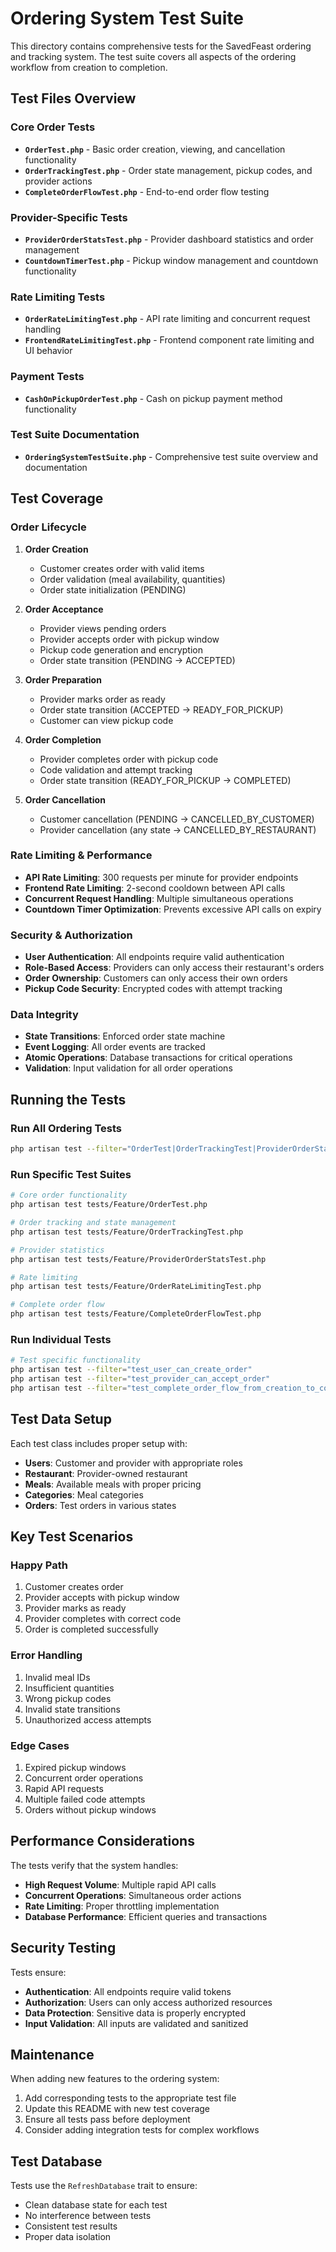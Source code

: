 # Ordering System Test Suite

This directory contains comprehensive tests for the SavedFeast ordering and tracking system. The test suite covers all aspects of the ordering workflow from creation to completion.

## Test Files Overview

### Core Order Tests
- **`OrderTest.php`** - Basic order creation, viewing, and cancellation functionality
- **`OrderTrackingTest.php`** - Order state management, pickup codes, and provider actions
- **`CompleteOrderFlowTest.php`** - End-to-end order flow testing

### Provider-Specific Tests
- **`ProviderOrderStatsTest.php`** - Provider dashboard statistics and order management
- **`CountdownTimerTest.php`** - Pickup window management and countdown functionality

### Rate Limiting Tests
- **`OrderRateLimitingTest.php`** - API rate limiting and concurrent request handling
- **`FrontendRateLimitingTest.php`** - Frontend component rate limiting and UI behavior

### Payment Tests
- **`CashOnPickupOrderTest.php`** - Cash on pickup payment method functionality

### Test Suite Documentation
- **`OrderingSystemTestSuite.php`** - Comprehensive test suite overview and documentation

## Test Coverage

### Order Lifecycle
1. **Order Creation**
   - Customer creates order with valid items
   - Order validation (meal availability, quantities)
   - Order state initialization (PENDING)

2. **Order Acceptance**
   - Provider views pending orders
   - Provider accepts order with pickup window
   - Pickup code generation and encryption
   - Order state transition (PENDING → ACCEPTED)

3. **Order Preparation**
   - Provider marks order as ready
   - Order state transition (ACCEPTED → READY_FOR_PICKUP)
   - Customer can view pickup code

4. **Order Completion**
   - Provider completes order with pickup code
   - Code validation and attempt tracking
   - Order state transition (READY_FOR_PICKUP → COMPLETED)

5. **Order Cancellation**
   - Customer cancellation (PENDING → CANCELLED_BY_CUSTOMER)
   - Provider cancellation (any state → CANCELLED_BY_RESTAURANT)

### Rate Limiting & Performance
- **API Rate Limiting**: 300 requests per minute for provider endpoints
- **Frontend Rate Limiting**: 2-second cooldown between API calls
- **Concurrent Request Handling**: Multiple simultaneous operations
- **Countdown Timer Optimization**: Prevents excessive API calls on expiry

### Security & Authorization
- **User Authentication**: All endpoints require valid authentication
- **Role-Based Access**: Providers can only access their restaurant's orders
- **Order Ownership**: Customers can only access their own orders
- **Pickup Code Security**: Encrypted codes with attempt tracking

### Data Integrity
- **State Transitions**: Enforced order state machine
- **Event Logging**: All order events are tracked
- **Atomic Operations**: Database transactions for critical operations
- **Validation**: Input validation for all order operations

## Running the Tests

### Run All Ordering Tests
```bash
php artisan test --filter="OrderTest|OrderTrackingTest|ProviderOrderStatsTest|OrderRateLimitingTest|FrontendRateLimitingTest|CompleteOrderFlowTest|CountdownTimerTest|CashOnPickupOrderTest"
```

### Run Specific Test Suites
```bash
# Core order functionality
php artisan test tests/Feature/OrderTest.php

# Order tracking and state management
php artisan test tests/Feature/OrderTrackingTest.php

# Provider statistics
php artisan test tests/Feature/ProviderOrderStatsTest.php

# Rate limiting
php artisan test tests/Feature/OrderRateLimitingTest.php

# Complete order flow
php artisan test tests/Feature/CompleteOrderFlowTest.php
```

### Run Individual Tests
```bash
# Test specific functionality
php artisan test --filter="test_user_can_create_order"
php artisan test --filter="test_provider_can_accept_order"
php artisan test --filter="test_complete_order_flow_from_creation_to_completion"
```

## Test Data Setup

Each test class includes proper setup with:
- **Users**: Customer and provider with appropriate roles
- **Restaurant**: Provider-owned restaurant
- **Meals**: Available meals with proper pricing
- **Categories**: Meal categories
- **Orders**: Test orders in various states

## Key Test Scenarios

### Happy Path
1. Customer creates order
2. Provider accepts with pickup window
3. Provider marks as ready
4. Provider completes with correct code
5. Order is completed successfully

### Error Handling
1. Invalid meal IDs
2. Insufficient quantities
3. Wrong pickup codes
4. Invalid state transitions
5. Unauthorized access attempts

### Edge Cases
1. Expired pickup windows
2. Concurrent order operations
3. Rapid API requests
4. Multiple failed code attempts
5. Orders without pickup windows

## Performance Considerations

The tests verify that the system handles:
- **High Request Volume**: Multiple rapid API calls
- **Concurrent Operations**: Simultaneous order actions
- **Rate Limiting**: Proper throttling implementation
- **Database Performance**: Efficient queries and transactions

## Security Testing

Tests ensure:
- **Authentication**: All endpoints require valid tokens
- **Authorization**: Users can only access authorized resources
- **Data Protection**: Sensitive data is properly encrypted
- **Input Validation**: All inputs are validated and sanitized

## Maintenance

When adding new features to the ordering system:
1. Add corresponding tests to the appropriate test file
2. Update this README with new test coverage
3. Ensure all tests pass before deployment
4. Consider adding integration tests for complex workflows

## Test Database

Tests use the `RefreshDatabase` trait to ensure:
- Clean database state for each test
- No interference between tests
- Consistent test results
- Proper data isolation
